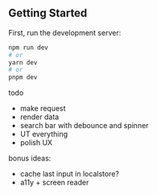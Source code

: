 ## Getting Started

First, run the development server:

```bash
npm run dev
# or
yarn dev
# or
pnpm dev
```

todo
- make request
- render data
- search bar with debounce and spinner
- UT everything
- polish UX

bonus ideas:
- cache last input in localstore?
- a11y + screen reader

